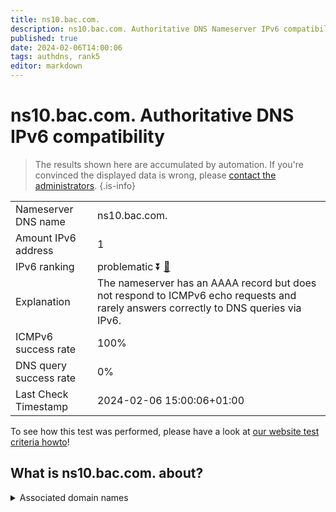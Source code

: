```yaml
---
title: ns10.bac.com.
description: ns10.bac.com. Authoritative DNS Nameserver IPv6 compatibility
published: true
date: 2024-02-06T14:00:06
tags: authdns, rank5
editor: markdown
---
```


# ns10.bac.com. Authoritative DNS IPv6 compatibility

> The results shown here are accumulated by automation. If you're convinced the displayed data is wrong, please [contact the administrators](/howto/chat). 
{.is-info}




|   |   |
| - | - |
| Nameserver DNS name | ns10.bac.com.
| Amount IPv6 address | 1
| IPv6 ranking | problematic :arrow_double_down: [🔗](/howto/ranking) |
| Explanation | The nameserver has an AAAA record but does not respond to ICMPv6 echo requests and rarely answers correctly to DNS queries via IPv6. |
| ICMPv6 success rate | 100%|
| DNS query success rate | 0% |
| Last Check Timestamp | 2024-02-06 15:00:06+01:00 |

To see how this test was performed, please have a look at [our website test criteria howto](/howto/testcriteria/authdns)!


## What is ns10.bac.com. about?






<details>
<summary>Associated domain names</summary>

www.bankofamerica.com

</details>
